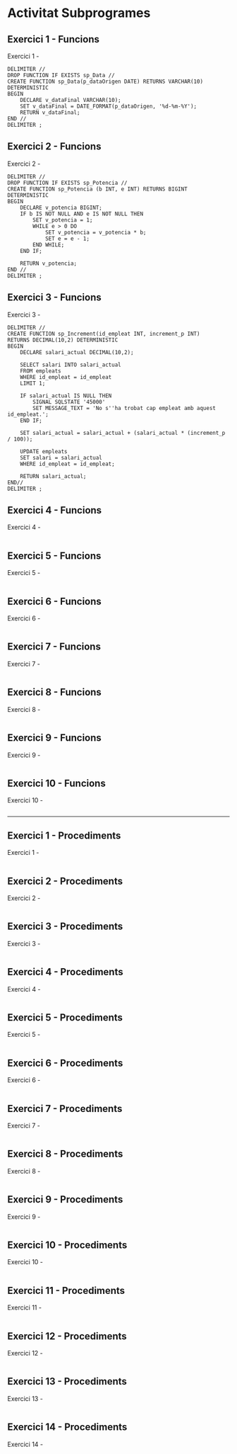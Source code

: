 # Activitat Subprogrames

## Exercici 1 -  Funcions 
Exercici 1 -

```mysql
DELIMITER //
DROP FUNCTION IF EXISTS sp_Data //
CREATE FUNCTION sp_Data(p_dataOrigen DATE) RETURNS VARCHAR(10) DETERMINISTIC
BEGIN
    DECLARE v_dataFinal VARCHAR(10);
    SET v_dataFinal = DATE_FORMAT(p_dataOrigen, '%d-%m-%Y');
    RETURN v_dataFinal;
END //
DELIMITER ;
```

## Exercici 2 -  Funcions 
Exercici 2 -  

```mysql
DELIMITER //
DROP FUNCTION IF EXISTS sp_Potencia //
CREATE FUNCTION sp_Potencia (b INT, e INT) RETURNS BIGINT DETERMINISTIC
BEGIN
    DECLARE v_potencia BIGINT;
    IF b IS NOT NULL AND e IS NOT NULL THEN
        SET v_potencia = 1;
        WHILE e > 0 DO
            SET v_potencia = v_potencia * b;
            SET e = e - 1;
        END WHILE;
    END IF;
  
    RETURN v_potencia;
END //
DELIMITER ;
```

## Exercici 3 -  Funcions 
Exercici 3 - 

```mysql
DELIMITER //
CREATE FUNCTION sp_Increment(id_empleat INT, increment_p INT)
RETURNS DECIMAL(10,2) DETERMINISTIC
BEGIN
    DECLARE salari_actual DECIMAL(10,2);
    
    SELECT salari INTO salari_actual
    FROM empleats
    WHERE id_empleat = id_empleat
    LIMIT 1;
    
    IF salari_actual IS NULL THEN
        SIGNAL SQLSTATE '45000'
        SET MESSAGE_TEXT = 'No s''ha trobat cap empleat amb aquest id_empleat.';
    END IF;
    
    SET salari_actual = salari_actual + (salari_actual * (increment_p / 100));
    
    UPDATE empleats
    SET salari = salari_actual
    WHERE id_empleat = id_empleat;
    
    RETURN salari_actual;
END//
DELIMITER ;
```

## Exercici 4 -  Funcions 
Exercici 4 - 

```mysql

```

## Exercici 5 -  Funcions 
Exercici 5 - 

```mysql

```

## Exercici 6 -  Funcions 
Exercici 6 - 

```mysql

```

## Exercici 7 -  Funcions 
Exercici 7 - 

```mysql

```

## Exercici 8 -  Funcions 
Exercici 8 - 

```mysql

```

## Exercici 9 -  Funcions 
Exercici 9 - 

```mysql

```

## Exercici 10 -  Funcions 
Exercici 10 - 

```mysql

```

***

## Exercici 1 - Procediments

Exercici 1 - 

```mysql

```

## Exercici 2 - Procediments
Exercici 2 -

```mysql

```

## Exercici 3 - Procediments
Exercici 3 -

```mysql

```

## Exercici 4 - Procediments
Exercici 4 -

```mysql

```

## Exercici 5 - Procediments
Exercici 5 -

```mysql

```

## Exercici 6 - Procediments
Exercici 6 -

```mysql

```

## Exercici 7 - Procediments
Exercici 7 -

```mysql

```

## Exercici 8 - Procediments
Exercici 8 -

```mysql

```

## Exercici 9 - Procediments
Exercici 9 -

```mysql

```
## Exercici 10 - Procediments
Exercici 10 -

```mysql

```

## Exercici 11 - Procediments
Exercici 11 -

```mysql

```

## Exercici 12 - Procediments
Exercici 12 -

```mysql

```

## Exercici 13 - Procediments
Exercici 13 -

```mysql

```

## Exercici 14 - Procediments
Exercici 14 -

```mysql

```
